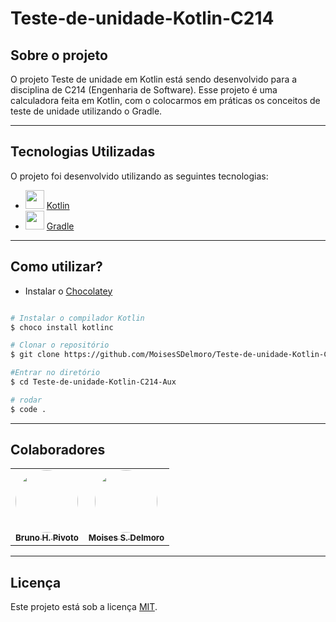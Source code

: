 # Teste-de-unidade-Kotlin-C214

## Sobre o projeto

O projeto Teste de unidade em Kotlin está sendo desenvolvido para a disciplina de C214 (Engenharia de Software). Esse projeto é uma calculadora feita em Kotlin, com o colocarmos em práticas os conceitos de teste de unidade utilizando o Gradle.

---

## Tecnologias Utilizadas

O projeto foi desenvolvido utilizando as seguintes tecnologias:

- <img height="30" src="https://destra.software/content/199cbbd80271591e524deb17e671d7bd.svg"/> [Kotlin](https://kotlinlang.org/) 
- <img height="30" src="https://seeklogo.com/images/G/gradle-logo-AFA2BBCB65-seeklogo.com.png"/> [Gradle](https://gradle.org/)

---
## Como utilizar?

- Instalar o [Chocolatey](https://chocolatey.org/)
```bash

# Instalar o compilador Kotlin
$ choco install kotlinc

# Clonar o repositório
$ git clone https://github.com/MoisesSDelmoro/Teste-de-unidade-Kotlin-C214-Aux

#Entrar no diretório
$ cd Teste-de-unidade-Kotlin-C214-Aux

# rodar
$ code .

```
---
## Colaboradores

<table>
  <tr>
    <td align="center"><a href="https://github.com/BrunoPivoto/"><img style="border-radius: 50%;" src="https://user-images.githubusercontent.com/57488202/117158995-4a689680-ad96-11eb-9678-d9a3b33faf38.png" width="100px;" alt=""/><br /><sub><b>Bruno H. Pivoto</b></sub></a></td>      
    <td align="center"><a href="https://github.com/MoisesSDelmoro"><img style="border-radius: 50%;" src="https://user-images.githubusercontent.com/57488202/118156313-97301b00-b3ef-11eb-830a-44b583304a2b.png" width="100px;" alt=""/><br /><sub><b>Moises S. Delmoro</b></sub></a></td>  
  </tr>
</table>

---

##  Licença

Este projeto está sob a licença [MIT](./LICENSE).
